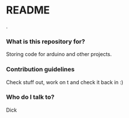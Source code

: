 # README #

.

### What is this repository for? ###

Storing code for arduino and other projects.



### Contribution guidelines ###

Check stuff out, work on t and check it back in :)

### Who do I talk to? ###

Dick